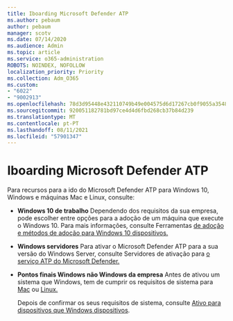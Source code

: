 ```yaml
---
title: Iboarding Microsoft Defender ATP
ms.author: pebaum
author: pebaum
manager: scotv
ms.date: 07/14/2020
ms.audience: Admin
ms.topic: article
ms.service: o365-administration
ROBOTS: NOINDEX, NOFOLLOW
localization_priority: Priority
ms.collection: Adm_O365
ms.custom:
- "6022"
- "9002913"
ms.openlocfilehash: 78d3d95448e432110749b49e004575d6d17267cb0f9055a35480d227ff5c5a49
ms.sourcegitcommit: 920051182781bd97ce4d4d6fbd268cb37b84d239
ms.translationtype: MT
ms.contentlocale: pt-PT
ms.lasthandoff: 08/11/2021
ms.locfileid: "57901347"
---
```

# <a name="onboarding-microsoft-defender-atp"></a>Iboarding Microsoft Defender ATP

Para recursos para a ido do Microsoft Defender ATP para Windows 10, Windows e máquinas Mac e Linux, consulte: 

- **Windows 10 de trabalho** Dependendo dos requisitos da sua empresa, pode escolher entre opções para a adoção de um máquina que execute o Windows 10. Para mais informações, consulte Ferramentas [de adoção e métodos de adoção para Windows 10 dispositivos.](https://docs.microsoft.com/windows/security/threat-protection/microsoft-defender-atp/configure-endpoints) 

- **Windows servidores** Para ativar o Microsoft Defender ATP para a sua versão do Windows Server, consulte Servidores de ativação para [o serviço ATP do Microsoft Defender.](https://docs.microsoft.com/windows/security/threat-protection/microsoft-defender-atp/configure-server-endpoints)

- **Pontos finais Windows não Windows da empresa**  Antes de ativou um sistema que Windows, tem de cumprir os requisitos de sistema para [Mac](https://docs.microsoft.com/windows/security/threat-protection/microsoft-defender-atp/microsoft-defender-atp-mac#system-requirements) ou [Linux.](https://docs.microsoft.com/windows/security/threat-protection/microsoft-defender-atp/microsoft-defender-atp-linux#system-requirements)

    Depois de confirmar os seus requisitos de sistema, consulte [Ativo para dispositivos que Windows dispositivos](https://docs.microsoft.com/windows/security/threat-protection/microsoft-defender-atp/configure-endpoints-non-windows#onboarding-non-windows-machines).